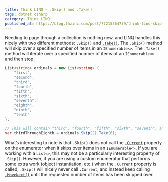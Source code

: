 ```yaml
---
title: Think LINQ – .Skip() and .Take()
tags: dotnet csharp
category: Think LINQ
published_at: https://blog.thzinc.com/post/77215364739/think-linq-skip-and-take
---
```


Needing to page through a collection is nothing new, and LINQ handles this nicely with two different methods: `.Skip()` and [`.Take()`][docs-take]. The `.Skip()` method will skip over a specified number of items in an `IEnumerable<>`. The `.Take()` method will iterate over a specified number of items of an `IEnumerable<>` and then stop.

```csharp
List<string> ordinals = new List<string> {
    "first",
    "second",
    "third",
    "fourth",
    "fifth",
    "sixth",
    "seventh",
    "eighth",
    "ninth",
    "tenth"
};

// This will contain "third", "fourth", "fifth", "sixth", "seventh", and "eighth"
var thirdThroughEighth = ordinals.Skip(2).Take(6);
```

What’s interesting to note is that `.Skip()` does not call the [`.Current`][docs-ienumerator-current] property on the enumerator when it skips over items in an `IEnumerable<>`. If you are working with a `List<>`, this may not be a particularly interesting property of `.Skip()`. However, if you are using a custom enumerator that performs some extra work (object instantiation, etc.) when the `.Current` property is called, `.Skip()` will nicely never call `.Current`, and instead keep calling [`.MoveNext()`][docs-ienumerator-movenext] until the requested number of items has been skipped over.

[docs-take]: https://docs.microsoft.com/en-us/dotnet/api/system.linq.enumerable.take?view=net-6.0#System_Linq_Enumerable_Take__1_System_Collections_Generic_IEnumerable___0__System_Int32_
[docs-ienumerator-current]: https://docs.microsoft.com/en-us/dotnet/api/system.collections.generic.ienumerator-1.current?view=net-6.0#System_Collections_Generic_IEnumerator_1_Current
[docs-ienumerator-movenext]: https://docs.microsoft.com/en-us/dotnet/api/system.collections.ienumerator.movenext?view=net-6.0#System_Collections_IEnumerator_MoveNext
